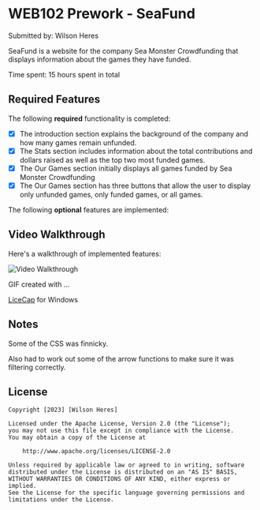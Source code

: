 # WEB102 Prework - SeaFund

Submitted by: Wilson Heres

SeaFund is a website for the company Sea Monster Crowdfunding that displays information about the games they have funded.

Time spent: 15 hours spent in total

## Required Features

The following **required** functionality is completed:

* [X] The introduction section explains the background of the company and how many games remain unfunded.
* [X] The Stats section includes information about the total contributions and dollars raised as well as the top two most funded games.
* [X] The Our Games section initially displays all games funded by Sea Monster Crowdfunding
* [X] The Our Games section has three buttons that allow the user to display only unfunded games, only funded games, or all games.

The following **optional** features are implemented:


## Video Walkthrough

Here's a walkthrough of implemented features:

<img src='https://i.imgur.com/mLrjzk5.gif' title='Video Walkthrough' width='' alt='Video Walkthrough' />


GIF created with ...  

[LiceCap](https://www.cockos.com/licecap/) for Windows


## Notes

Some of the CSS was finnicky.

Also had to work out some of the arrow functions to make sure it was filtering correctly. 

## License

    Copyright [2023] [Wilson Heres]

    Licensed under the Apache License, Version 2.0 (the "License");
    you may not use this file except in compliance with the License.
    You may obtain a copy of the License at

        http://www.apache.org/licenses/LICENSE-2.0

    Unless required by applicable law or agreed to in writing, software
    distributed under the License is distributed on an "AS IS" BASIS,
    WITHOUT WARRANTIES OR CONDITIONS OF ANY KIND, either express or implied.
    See the License for the specific language governing permissions and
    limitations under the License.
